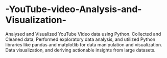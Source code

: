 # -YouTube-video-Analysis-and-Visualization-
Analysed and Visualized YouTube Video data using Python. Collected and Cleaned data, Performed exploratory data analysis, and utilized Python libraries like pandas and matplotlib for data manipulation and visualization. Data visualization, and deriving actionable insights from large datasets.
